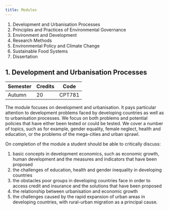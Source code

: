 ```yaml
---
title: Modules
---
```

1. Development and Urbanisation Processes
2. Principles and Practices of Environmental Governance
3. Environment and Development
4. Research Methods
5. Environmental Policy and Climate Change
6. Sustainable Food Systems
7. Dissertation

## 1. Development and Urbanisation Processes

| Semester | Credits | Code   |
| -------- | ------- | ------ |
| Autumn   | 20      | CPT781 |

The module focuses on development and urbanisation. It pays particular attention to development problems faced by developing countries as well as to urbanisation processes. We focus on both problems and potential policies that have either been tested or could be tested. We cover a number of topics, such as for example, gender equality, female neglect, health and education, or the problems of the mega-cities and urban sprawl.

On completion of the module a student should be able to critically discuss:
1. basic concepts in development economics, such as economic growth, human development and the measures and indicators that have been proposed
2. the challenges of education, health and gender inequality in developing countries
3. the obstacles poor groups in developing countries face in order to access credit and insurance and the solutions that have been proposed
4. the relationship between urbanisation and economic growth
5. the challenges caused by the rapid expansion of urban areas in developing countries, with rural-urban migration as a principal cause.
